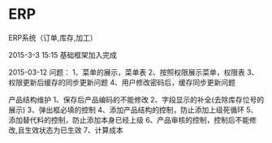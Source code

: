 # ERP
ERP系统（订单,库存,加工）

2015-3-3 15:15
   基础框架加入完成

2015-03-12
问题：
1、菜单的展示，菜单表
2、按照权限展示菜单，权限表
3、权限更新后缓存的同步更新问题
4、用户修改密码后，缓存同步更新问题

产品结构维护
1、保存后产品编码的不能修改
2、字段显示的补全(去除库存位号的展示)
3、弹出框必填的控制
4、添加产品结构的控制，防止添加上级死循环
5、添加替代料的控制，防止添加本身已经上级
6、产品审核的控制，控制后不能修改,且生效状态为已生效
7、计算成本